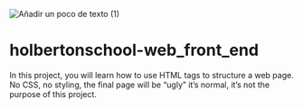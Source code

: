 ![Añadir un poco de texto (1)](https://github.com/Joy-Amorin/holbertonschool-web_front_end/assets/113919575/e7c71d8c-65c7-4aa5-a02b-a380ed27c376)


# holbertonschool-web_front_end

In this project, you will learn how to use HTML tags to structure a web page. No CSS, no styling, the final page will be “ugly” it’s normal, it’s not the purpose of this project.
